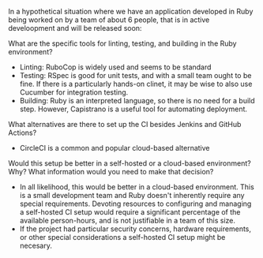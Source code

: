 In a hypothetical situation where we have an application developed in
Ruby being worked on by a team of about 6 people, that is in active
develoopment and will be released soon:

What are the specific tools for linting, testing, and building in the
Ruby environment?

- Linting: RuboCop is widely used and seems to be standard
- Testing: RSpec is good for unit tests, and with a small team
  ought to be fine. If there is a particularly hands-on clinet, it
  may be wise to also use Cucumber for integration testing.
- Building: Ruby is an interpreted language, so there is no need
  for a build step. However, Capistrano is a useful tool for
  automating deployment.

What alternatives are there to set up the CI besides Jenkins and
GitHub Actions?

- CircleCI is a common and popular cloud-based alternative

Would this setup be better in a self-hosted or a cloud-based
environment? Why? What information would you need to make that
decision?

- In all likelihood, this would be better in a cloud-based
  environment. This is a small development team and Ruby doesn't
  inherently require any special requirements. Devoting resources to
  configuring and managing a self-hosted CI setup would require a
  significant percentage of the available person-hours, and is not
  justifiable in a team of this size.
- If the project had particular security concerns, hardware
  requirements, or other special considerations a self-hosted CI
  setup might be necesary.
